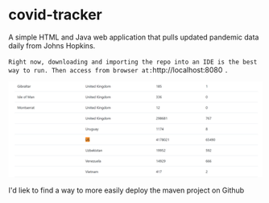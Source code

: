 # covid-tracker

A simple HTML and Java web application that pulls updated pandemic data daily from Johns Hopkins.

`Right now, downloading and importing the repo into an IDE is the best way to run. Then access from browser at:`http://localhost:8080 `.`

![Alt text](USCovidCasesJuly25th.png?raw=true "US Caronavirus Cases As of July 25th")

I'd liek to find a way to more easily deploy the maven project on Github
